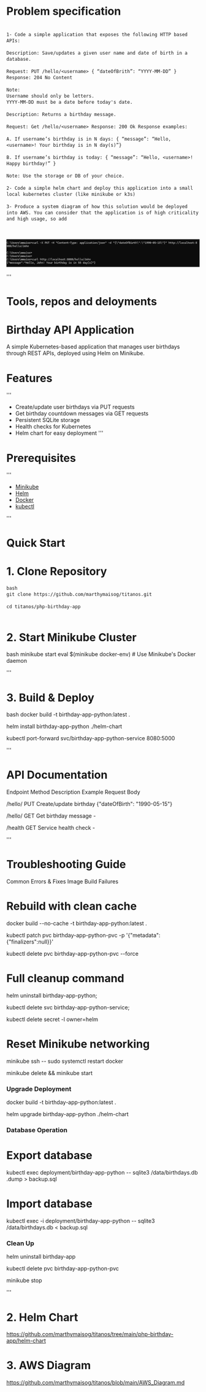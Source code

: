 
# Problem specification

```

1- Code a simple application that exposes the following HTTP based APIs: 

Description: Save/updates a given user name and date of birth in a database. 

Request: PUT /hello/<username> { “dateOfBrith”: “YYYY-MM-DD” } Response: 204 No Content 

Note: 
Username should only be letters. 
YYYY-MM-DD must be a date before today's date. 

Description: Returns a birthday message. 

Request: Get /hello/<username> Response: 200 Ok Response examples: 

A. If username’s birthday is in N days: { “message”: “Hello, <username>! Your birthday is in N day(s)”} 

B. If username’s birthday is today: { “message”: “Hello, <username>! Happy birthday!” } 

Note: Use the storage or DB of your choice. 

2- Code a simple helm chart and deploy this application into a small local kubernetes cluster (like minikube or k3s) 

3- Produce a system diagram of how this solution would be deployed into AWS. You can consider that the application is of high criticality and high usage, so add



```
![Birthday](./images/birthday.png)

'''
# Tools, repos and deloyments 

# Birthday API Application

A simple Kubernetes-based application that manages user birthdays through REST APIs, deployed using Helm on Minikube.

# Features
'''
- Create/update user birthdays via PUT requests
- Get birthday countdown messages via GET requests
- Persistent SQLite storage
- Health checks for Kubernetes
- Helm chart for easy deployment
'''
# Prerequisites
'''
- [Minikube](https://minikube.sigs.k8s.io/docs/start/)
- [Helm](https://helm.sh/docs/intro/install/)
- [Docker](https://docs.docker.com/get-docker/)
- [kubectl](https://kubernetes.io/docs/tasks/tools/)

'''
# Quick Start

# 1. Clone Repository
```
bash
git clone https://github.com/marthymaisog/titanos.git

cd titanos/php-birthday-app


```

# 2. Start Minikube Cluster

bash
minikube start
eval $(minikube docker-env)  # Use Minikube's Docker daemon

'''

# 3. Build & Deploy

bash
docker build -t birthday-app-python:latest .

helm install birthday-app-python ./helm-chart

kubectl port-forward svc/birthday-app-python-service 8080:5000

'''

# API Documentation

Endpoint	Method	Description	Example Request Body

/hello/<name>	PUT	Create/update birthday	{"dateOfBirth": "1990-05-15"}

/hello/<name>	GET	Get birthday message	-

/health	GET	Service health check	-


'''

# Troubleshooting Guide
Common Errors & Fixes
Image Build Failures

# Rebuild with clean cache
docker build --no-cache -t birthday-app-python:latest .

kubectl patch pvc birthday-app-python-pvc -p '{"metadata":{"finalizers":null}}'

kubectl delete pvc birthday-app-python-pvc --force

# Full cleanup command
helm uninstall birthday-app-python; 

kubectl delete svc birthday-app-python-service; 

kubectl delete secret -l owner=helm

# Reset Minikube networking
minikube ssh -- sudo systemctl restart docker

minikube delete && minikube start

### Upgrade Deployment
docker build -t birthday-app-python:latest .

helm upgrade birthday-app-python ./helm-chart

### Database Operation 

# Export database
kubectl exec deployment/birthday-app-python -- sqlite3 /data/birthdays.db .dump > backup.sql

# Import database
kubectl exec -i deployment/birthday-app-python -- sqlite3 /data/birthdays.db < backup.sql

### Clean Up

helm uninstall birthday-app

kubectl delete pvc birthday-app-python-pvc

minikube stop

'''

# 2. Helm Chart 

https://github.com/marthymaisog/titanos/tree/main/php-birthday-app/helm-chart

# 3. AWS Diagram

 https://github.com/marthymaisog/titanos/blob/main/AWS_Diagram.md


